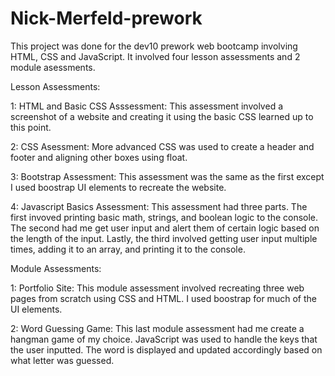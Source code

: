 # Nick-Merfeld-prework

This project was done for the dev10 prework web bootcamp involving HTML, CSS and JavaScript.  It involved four lesson assessments and 2 module asessments.

Lesson Assessments:

1: HTML and Basic CSS Asssessment:
    This assessment involved a screenshot of a website and creating it using the basic CSS learned up to this point.
    
2: CSS Asessment:
    More advanced CSS was used to create a header and footer and aligning other boxes using float.
    
3: Bootstrap Assessment:
    This assessment was the same as the first except I used boostrap UI elements to recreate the website.
    
4: Javascript Basics Assessment:
    This assessment had three parts.  The first invoved printing basic math, strings, and boolean logic to the console.  The second had me get user input and alert them of certain logic based on the length of the input. Lastly, the third involved getting user input multiple times, adding it to an array, and printing it to the console.
    
Module Assessments:

1: Portfolio Site:
    This module assessment involved recreating three web pages from scratch using CSS and HTML.  I used boostrap for much of the UI elements.
    
2: Word Guessing Game:
    This last module assessment had me create a hangman game of my choice.  JavaScript was used to handle the keys that the user inputted.  The word is displayed and updated accordingly based on what letter was guessed.
